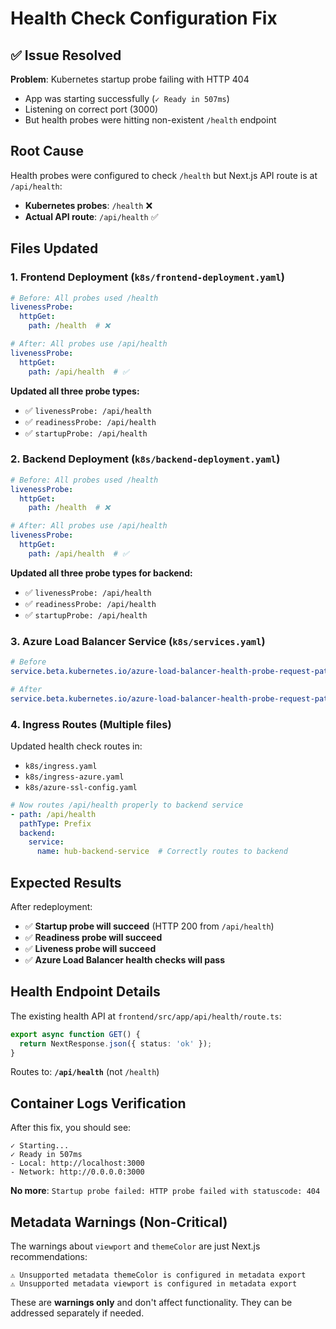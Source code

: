 # Health Check Configuration Fix

## ✅ Issue Resolved

**Problem**: Kubernetes startup probe failing with HTTP 404
- App was starting successfully (`✓ Ready in 507ms`)
- Listening on correct port (3000)
- But health probes were hitting non-existent `/health` endpoint

## Root Cause

Health probes were configured to check `/health` but Next.js API route is at `/api/health`:

- **Kubernetes probes**: `/health` ❌
- **Actual API route**: `/api/health` ✅

## Files Updated

### 1. Frontend Deployment (`k8s/frontend-deployment.yaml`)
```yaml
# Before: All probes used /health
livenessProbe:
  httpGet:
    path: /health  # ❌

# After: All probes use /api/health  
livenessProbe:
  httpGet:
    path: /api/health  # ✅
```

**Updated all three probe types:**
- ✅ `livenessProbe: /api/health`
- ✅ `readinessProbe: /api/health` 
- ✅ `startupProbe: /api/health`

### 2. Backend Deployment (`k8s/backend-deployment.yaml`)
```yaml
# Before: All probes used /health
livenessProbe:
  httpGet:
    path: /health  # ❌

# After: All probes use /api/health
livenessProbe:
  httpGet:
    path: /api/health  # ✅
```

**Updated all three probe types for backend:**
- ✅ `livenessProbe: /api/health`
- ✅ `readinessProbe: /api/health`
- ✅ `startupProbe: /api/health`

### 3. Azure Load Balancer Service (`k8s/services.yaml`)
```yaml
# Before
service.beta.kubernetes.io/azure-load-balancer-health-probe-request-path: "/"

# After  
service.beta.kubernetes.io/azure-load-balancer-health-probe-request-path: "/api/health"
```

### 4. Ingress Routes (Multiple files)
Updated health check routes in:
- `k8s/ingress.yaml`
- `k8s/ingress-azure.yaml` 
- `k8s/azure-ssl-config.yaml`

```yaml
# Now routes /api/health properly to backend service
- path: /api/health
  pathType: Prefix
  backend:
    service:
      name: hub-backend-service  # Correctly routes to backend
```

## Expected Results

After redeployment:
- ✅ **Startup probe will succeed** (HTTP 200 from `/api/health`)
- ✅ **Readiness probe will succeed** 
- ✅ **Liveness probe will succeed**
- ✅ **Azure Load Balancer health checks will pass**

## Health Endpoint Details

The existing health API at `frontend/src/app/api/health/route.ts`:
```typescript
export async function GET() {
  return NextResponse.json({ status: 'ok' });
}
```

Routes to: **`/api/health`** (not `/health`)

## Container Logs Verification

After this fix, you should see:
```
✓ Starting...
✓ Ready in 507ms
- Local: http://localhost:3000
- Network: http://0.0.0.0:3000
```

**No more**: `Startup probe failed: HTTP probe failed with statuscode: 404`

## Metadata Warnings (Non-Critical)

The warnings about `viewport` and `themeColor` are just Next.js recommendations:
```
⚠ Unsupported metadata themeColor is configured in metadata export
⚠ Unsupported metadata viewport is configured in metadata export  
```

These are **warnings only** and don't affect functionality. They can be addressed separately if needed.
